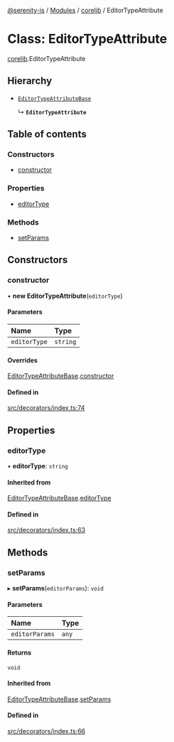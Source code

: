 [@serenity-is](../README.md) / [Modules](../modules.md) / [corelib](../modules/corelib.md) / EditorTypeAttribute

# Class: EditorTypeAttribute

[corelib](../modules/corelib.md).EditorTypeAttribute

## Hierarchy

- [`EditorTypeAttributeBase`](corelib.EditorTypeAttributeBase.md)

  ↳ **`EditorTypeAttribute`**

## Table of contents

### Constructors

- [constructor](corelib.EditorTypeAttribute.md#constructor)

### Properties

- [editorType](corelib.EditorTypeAttribute.md#editortype)

### Methods

- [setParams](corelib.EditorTypeAttribute.md#setparams)

## Constructors

### constructor

• **new EditorTypeAttribute**(`editorType`)

#### Parameters

| Name | Type |
| :------ | :------ |
| `editorType` | `string` |

#### Overrides

[EditorTypeAttributeBase](corelib.EditorTypeAttributeBase.md).[constructor](corelib.EditorTypeAttributeBase.md#constructor)

#### Defined in

[src/decorators/index.ts:74](https://github.com/serenity-is/serenity/blob/master/packages/corelib/src/decorators/index.ts#L74)

## Properties

### editorType

• **editorType**: `string`

#### Inherited from

[EditorTypeAttributeBase](corelib.EditorTypeAttributeBase.md).[editorType](corelib.EditorTypeAttributeBase.md#editortype)

#### Defined in

[src/decorators/index.ts:63](https://github.com/serenity-is/serenity/blob/master/packages/corelib/src/decorators/index.ts#L63)

## Methods

### setParams

▸ **setParams**(`editorParams`): `void`

#### Parameters

| Name | Type |
| :------ | :------ |
| `editorParams` | `any` |

#### Returns

`void`

#### Inherited from

[EditorTypeAttributeBase](corelib.EditorTypeAttributeBase.md).[setParams](corelib.EditorTypeAttributeBase.md#setparams)

#### Defined in

[src/decorators/index.ts:66](https://github.com/serenity-is/serenity/blob/master/packages/corelib/src/decorators/index.ts#L66)
